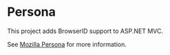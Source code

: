 Persona
=======

This project adds BrowserID support to ASP.NET MVC.

See [Mozilla Persona](https://login.persona.org/about) for more information.
